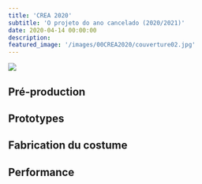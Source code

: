 ```yaml
---
title: 'CREA 2020'
subtitle: 'O projeto do ano cancelado (2020/2021)'
date: 2020-04-14 00:00:00
description: 
featured_image: '/images/00CREA2020/couverture02.jpg'
---
```


![](/images/00CREA2020/couverture01.png)

## Pré-production
<div class="gallery" data-columns="3">
	
</div>

## Prototypes
<div class="gallery" data-columns="3">
	
</div>


## Fabrication du costume



## Performance
